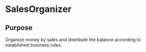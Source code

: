 # SalesOrganizer #

<h2>Purpose</h2>
Organize money by sales and distribute the balance according to established business rules.
